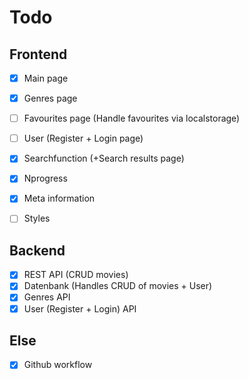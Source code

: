 # Todo

## Frontend

- [X] Main page
- [X] Genres page
- [ ] Favourites page (Handle favourites via localstorage)
- [ ] User (Register + Login page)

- [X] Searchfunction (+Search results page)
- [X] Nprogress
- [X] Meta information
- [ ] Styles

## Backend

- [X] REST API (CRUD movies)
- [X] Datenbank (Handles CRUD of movies + User)
- [X] Genres API
- [X] User (Register + Login) API

## Else

- [X] Github workflow
